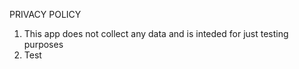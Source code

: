 PRIVACY POLICY

1. This app does not collect any data and is inteded for just testing purposes
2. Test
